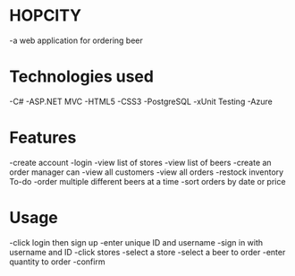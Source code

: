 # HOPCITY
-a web application for ordering beer

# Technologies used
 -C#
 -ASP.NET MVC
 -HTML5
 -CSS3
 -PostgreSQL
 -xUnit Testing
 -Azure
 
 # Features
 -create account
 -login
 -view list of stores
 -view list of beers
 -create an order
  manager can
  -view all customers
  -view all orders
  -restock inventory
    To-do
    -order multiple different beers at a time
    -sort orders by date or price
   
# Usage
 -click login then sign up
 -enter unique ID and username
 -sign in with username and ID
 -click stores
 -select a store
 -select a beer to order
 -enter quantity to order
 -confirm
